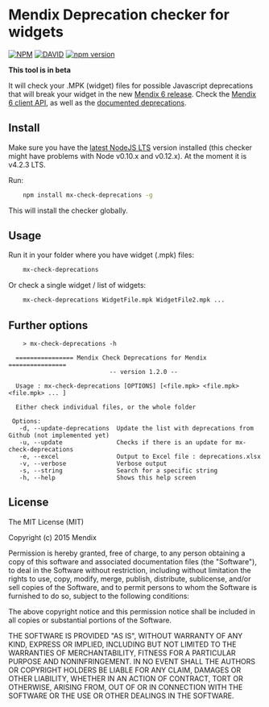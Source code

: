 # Mendix Deprecation checker for widgets

[![NPM](https://nodei.co/npm/mx-check-deprecations.svg?downloads=true&stars=true)](https://nodei.co/npm/mx-check-deprecations/)
[![DAVID](https://david-dm.org/mendix/mx-check-deprecations.svg)](https://david-dm.org/mendix/mx-check-deprecations)
[![npm version](https://badge.fury.io/js/mx-check-deprecations.svg)](http://badge.fury.io/js/mx-check-deprecations)

**This tool is in beta**

It will check your .MPK (widget) files for possible Javascript deprecations that will break your widget in the new [Mendix 6 release](https://world.mendix.com/display/ReleaseNotes/6.0.0). Check the [Mendix 6 client API](https://apidocs.mendix.com/6/client/), as well as the [documented deprecations](https://world.mendix.com/display/refguide6/Moving+from+5+to+6#Movingfrom5to6-RemovedDeprecatedFunctionality).

## Install

Make sure you have the [latest NodeJS LTS](https://nodejs.org/en/) version installed (this checker might have problems with Node v0.10.x and v0.12.x). At the moment it is v4.2.3 LTS.

Run:

```bash
	npm install mx-check-deprecations -g
```

This will install the checker globally.

## Usage

Run it in your folder where you have widget (.mpk) files:

```bash
	mx-check-deprecations
```

Or check a single widget / list of widgets:

```bash
	mx-check-deprecations WidgetFile.mpk WidgetFile2.mpk ...
```

## Further options

```
	> mx-check-deprecations -h

  ================ Mendix Check Deprecations for Mendix ================
                            -- version 1.2.0 --

  Usage : mx-check-deprecations [OPTIONS] [<file.mpk> <file.mpk> <file.mpk> ... ]

  Either check individual files, or the whole folder

 Options:
   -d, --update-deprecations  Update the list with deprecations from Github (not implemented yet)
   -u, --update               Checks if there is an update for mx-check-deprecations
   -e, --excel                Output to Excel file : deprecations.xlsx
   -v, --verbose              Verbose output
   -s, --string               Search for a specific string
   -h, --help                 Shows this help screen

```

## License

The MIT License (MIT)

Copyright (c) 2015 Mendix

Permission is hereby granted, free of charge, to any person obtaining a copy
of this software and associated documentation files (the "Software"), to deal
in the Software without restriction, including without limitation the rights
to use, copy, modify, merge, publish, distribute, sublicense, and/or sell
copies of the Software, and to permit persons to whom the Software is
furnished to do so, subject to the following conditions:

The above copyright notice and this permission notice shall be included in
all copies or substantial portions of the Software.

THE SOFTWARE IS PROVIDED "AS IS", WITHOUT WARRANTY OF ANY KIND, EXPRESS OR
IMPLIED, INCLUDING BUT NOT LIMITED TO THE WARRANTIES OF MERCHANTABILITY,
FITNESS FOR A PARTICULAR PURPOSE AND NONINFRINGEMENT. IN NO EVENT SHALL THE
AUTHORS OR COPYRIGHT HOLDERS BE LIABLE FOR ANY CLAIM, DAMAGES OR OTHER
LIABILITY, WHETHER IN AN ACTION OF CONTRACT, TORT OR OTHERWISE, ARISING FROM,
OUT OF OR IN CONNECTION WITH THE SOFTWARE OR THE USE OR OTHER DEALINGS IN
THE SOFTWARE.
